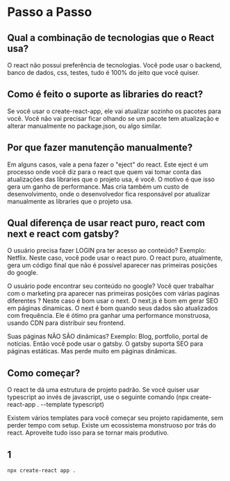 # Passo a Passo

## Qual a combinação de tecnologias que o React usa?

O react não possui preferência de tecnologias. Você pode usar o backend, banco de dados, css, testes, tudo é 100% do jeito que você quiser.

## Como é feito o suporte as libraries do react?

Se você usar o create-react-app, ele vai atualizar sozinho os pacotes para você.
Você não vai precisar ficar olhando se um pacote tem atualização e alterar manualmente no package.json, ou algo similar.

## Por que fazer manutenção manualmente?

Em alguns casos, vale a pena fazer o "eject" do react. Este eject é um processo onde você diz para o react que quem vai tomar conta das atualizações das libraries que o projeto usa, é você.
O motivo é que isso gera um ganho de performance. Mas cria também um custo de desenvolvimento, onde o desenvolvedor fica responsável por atualizar manualmente as libraries que o projeto usa.

## Qual diferença de usar react puro, react com next e react com gatsby?

O usuário precisa fazer LOGIN pra ter acesso ao conteúdo? Exemplo: Netflix. Neste caso, você pode usar o react puro.
O react puro, atualmente, gera um código final que não é possível aparecer nas primeiras posições do google.

O usuário pode encontrar seu conteúdo no google? Você quer trabalhar com o marketing pra aparecer nas primeiras posições com várias paginas diferentes ? Neste caso é bom usar o next.
O next.js é bom em gerar SEO em páginas dinamicas.
O next é bom quando seus dados são atualizados com frequência.
Ele é ótimo pra ganhar uma performance monstruosa, usando CDN para distribuir seu frontend.

Suas páginas NÃO SÃO dinâmicas? Exemplo: Blog, portfolio, portal de notícias. Então você pode usar o gatsby.
O gatsby suporta SEO para páginas estáticas. Mas perde muito em páginas dinâmicas.

## Como começar?

O react te dá uma estrutura de projeto padrão.
Se você quiser usar typescript ao invés de javascript, use o seguinte comando (npx create-react-app . --template typescript)

Existem vários templates para você começar seu projeto rapidamente, sem perder tempo com setup.
Existe um ecossistema monstruoso por trás do react. Aproveite tudo isso para se tornar mais produtivo.

## 1

```
npx create-react app .
```
